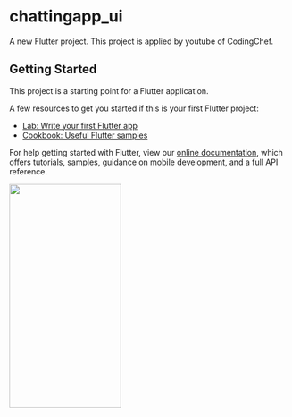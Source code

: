 # chattingapp_ui

A new Flutter project.
This project is applied by youtube of CodingChef.

## Getting Started

This project is a starting point for a Flutter application.

A few resources to get you started if this is your first Flutter project:

- [Lab: Write your first Flutter app](https://flutter.dev/docs/get-started/codelab)
- [Cookbook: Useful Flutter samples](https://flutter.dev/docs/cookbook)

For help getting started with Flutter, view our
[online documentation](https://flutter.dev/docs), which offers tutorials,
samples, guidance on mobile development, and a full API reference.

<img src="https://user-images.githubusercontent.com/82876698/155931997-14558e29-6793-48d1-84e0-6059e687f8c7.png" width="200" height="400"/>
